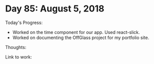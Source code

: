 # Day 85: August 5, 2018

Today's Progress: 
- Worked on the time component for our app. Used react-slick.
- Worked on documenting the OffGlass project for my portfolio site.

Thoughts:

Link to work: 


